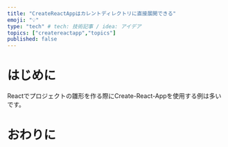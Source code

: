 ```yaml
---
title: "CreateReactAppはカレントディレクトリに直接展開できる"
emoji: "💡"
type: "tech" # tech: 技術記事 / idea: アイデア
topics: ["createreactapp","topics"]
published: false
---
```


# はじめに

Reactでプロジェクトの雛形を作る際にCreate-React-Appを使用する例は多いです。

# おわりに